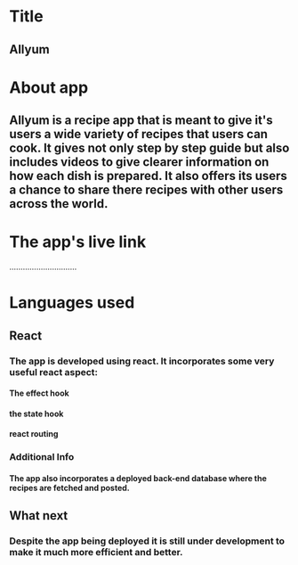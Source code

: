 # Title
## Allyum
# About app
## Allyum is a recipe app that is meant to give it's users a wide variety of recipes that users can cook. It gives not only step by step guide but also includes videos to give clearer information on how each dish is prepared. It also offers its users a chance to share there recipes with other users across the world.
# The app's live link 
..............................
# Languages used
## React
### The app is developed using react. It incorporates some very useful react aspect:
#### The effect hook
#### the state hook 
#### react routing
### Additional Info
#### The app also incorporates a deployed back-end database where the recipes are fetched and posted.
## What next
### Despite the app being deployed it is still under development to make it much more efficient and better.
